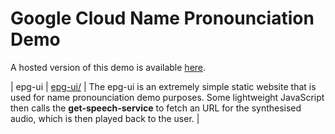 # Google Cloud Name Pronounciation Demo


A hosted version of this demo is available [here](https://epg-ui-th554c32yq-ew.a.run.app/#).

| epg-ui                        | [epg-ui/](epg-ui/)                                     | The epg-ui is an extremely simple static website that is used for name pronounciation demo purposes.  Some lightweight JavaScript then calls the **get-speech-service** to fetch an URL for the synthesised audio, which is then played back to the user.                |
